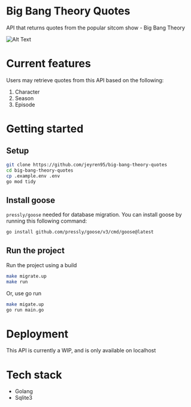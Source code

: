 # Big Bang Theory Quotes
API that returns quotes from the popular sitcom show - Big Bang Theory

![Alt Text](https://media.giphy.com/media/v1.Y2lkPTc5MGI3NjExeXZtb25samd5OTR4dWJ4OHd5dHMxOGNrcW84djRuM3piOWNwYWlnMSZlcD12MV9pbnRlcm5hbF9naWZfYnlfaWQmY3Q9Zw/VmM6OYEREouic/giphy.gif)

# Current features
Users may retrieve quotes from this API based on the following:
1. Character
2. Season
3. Episode

# Getting started
## Setup
``` bash
git clone https://github.com/jeyren95/big-bang-theory-quotes
cd big-bang-theory-quotes
cp .example.env .env
go mod tidy
```

## Install goose
`pressly/goose` needed for database migration. You can install goose by running this following command:
``` bash
go install github.com/pressly/goose/v3/cmd/goose@latest
```

## Run the project
Run the project using a build
``` bash
make migrate.up
make run
```

Or, use go run
``` bash
make migate.up
go run main.go
```

# Deployment
This API is currently a WIP, and is only available on localhost

# Tech stack
- Golang
- Sqlite3

